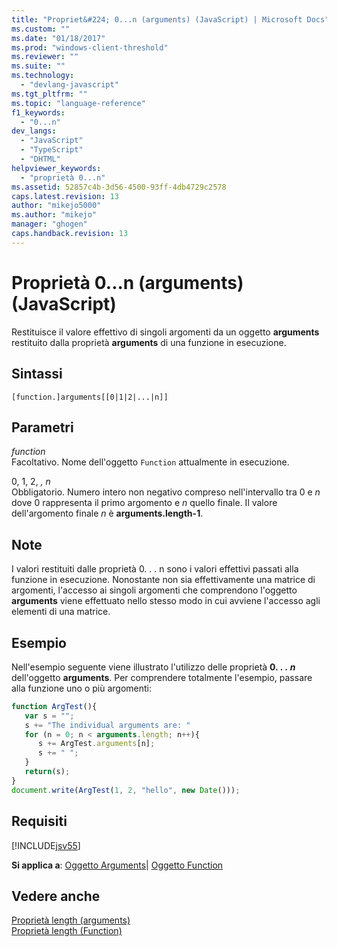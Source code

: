 ```yaml
---
title: "Propriet&#224; 0...n (arguments) (JavaScript) | Microsoft Docs"
ms.custom: ""
ms.date: "01/18/2017"
ms.prod: "windows-client-threshold"
ms.reviewer: ""
ms.suite: ""
ms.technology: 
  - "devlang-javascript"
ms.tgt_pltfrm: ""
ms.topic: "language-reference"
f1_keywords: 
  - "0...n"
dev_langs: 
  - "JavaScript"
  - "TypeScript"
  - "DHTML"
helpviewer_keywords: 
  - "proprietà 0...n"
ms.assetid: 52857c4b-3d56-4500-93ff-4db4729c2578
caps.latest.revision: 13
author: "mikejo5000"
ms.author: "mikejo"
manager: "ghogen"
caps.handback.revision: 13
---
```

# Propriet&#224; 0...n (arguments) (JavaScript)
Restituisce il valore effettivo di singoli argomenti da un oggetto **arguments** restituito dalla proprietà **arguments** di una funzione in esecuzione.  
  
## Sintassi  
  
```  
[function.]arguments[[0|1|2|...|n]]  
```  
  
## Parametri  
 *function*  
 Facoltativo.  Nome dell'oggetto `Function` attualmente in esecuzione.  
  
 0, 1, 2, *, n*  
 Obbligatorio.  Numero intero non negativo compreso nell'intervallo tra 0 e *n* dove 0 rappresenta il primo argomento e *n* quello finale.  Il valore dell'argomento finale *n* è **arguments.length\-1**.  
  
## Note  
 I valori restituiti dalle proprietà 0.  .  .  n sono i valori effettivi passati alla funzione in esecuzione.  Nonostante non sia effettivamente una matrice di argomenti, l'accesso ai singoli argomenti che comprendono l'oggetto **arguments** viene effettuato nello stesso modo in cui avviene l'accesso agli elementi di una matrice.  
  
## Esempio  
 Nell'esempio seguente viene illustrato l'utilizzo delle proprietà **0. . .**  ***n*** dell'oggetto **arguments**.  Per comprendere totalmente l'esempio, passare alla funzione uno o più argomenti:  
  
```javascript  
function ArgTest(){  
   var s = "";  
   s += "The individual arguments are: "  
   for (n = 0; n < arguments.length; n++){  
      s += ArgTest.arguments[n];  
      s += " ";  
   }  
   return(s);  
}  
document.write(ArgTest(1, 2, "hello", new Date()));  
```  
  
## Requisiti  
 [!INCLUDE[jsv55](../../javascript/reference/includes/jsv55-md.md)]  
  
 **Si applica a**: [Oggetto Arguments](../../javascript/reference/arguments-object-javascript.md)&#124; [Oggetto Function](../../javascript/reference/function-object-javascript.md)  
  
## Vedere anche  
 [Proprietà length \(arguments\)](../../javascript/reference/length-property-arguments-javascript.md)   
 [Proprietà length \(Function\)](../../javascript/reference/length-property-function-javascript.md)